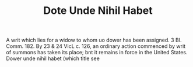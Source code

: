---
title: Dote Unde Nihil Habet
letter: D
permalink: "/definitions/bld-dote-unde-nihil-habet.html"
body: A writ which lies for a widow to whom uo dower has been assigned. 3 Bl. Comm.
  182. By 23 & 24 VicL c. 126, an ordinary action commenced by writ of summons has
  taken its place; bnt it remains in force in the United States. Dower unde nihil
  habet (which title see
published_at: '2018-07-07'
source: Black's Law Dictionary 2nd Ed (1910)
layout: post
---